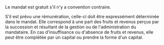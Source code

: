 Le mandat est gratuit s'il n'y a convention contraire.

S'il est prévu une rémunération, celle-ci doit être expressément déterminée dans le mandat. Elle correspond à une part des fruits et revenus perçus par la succession et résultant de la gestion ou de l'administration du mandataire. En cas d'insuffisance ou d'absence de fruits et revenus, elle peut être complétée par un capital ou prendre la forme d'un capital.
